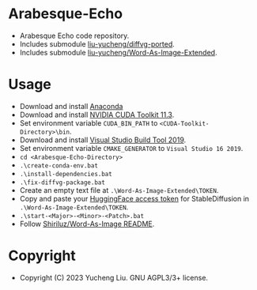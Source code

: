 # Arabesque-Echo

- Arabesque Echo code repository.
- Includes submodule [liu-yucheng/diffvg-ported](https://github.com/liu-yucheng/diffvg-ported).
- Includes submodule [liu-yucheng/Word-As-Image-Extended](https://github.com/liu-yucheng/Word-As-Image-Extended).

# Usage

- Download and install [Anaconda](https://www.anaconda.com/download)
- Download and install [NVIDIA CUDA Toolkit 11.3](https://developer.nvidia.com/cuda-11.3.0-download-archive).
- Set environment variable `CUDA_BIN_PATH` to `<CUDA-Toolkit-Directory>\bin`.
- Download and install [Visual Studio Build Tool 2019](https://visualstudio.microsoft.com/vs/older-downloads/).
- Set environment variable `CMAKE_GENERATOR` to `Visual Studio 16 2019`.
- `cd <Arabesque-Echo-Directory>`
- `.\create-conda-env.bat`
- `.\install-dependencies.bat`
- `.\fix-diffvg-package.bat`
- Create an empty text file at `.\Word-As-Image-Extended\TOKEN`.
- Copy and paste your [HuggingFace access token](https://huggingface.co/settings/tokens) for StableDiffusion in `.\Word-As-Image-Extended\TOKEN`.
- `.\start-<Major>-<Minor>-<Patch>.bat`
- Follow [Shiriluz/Word-As-Image README](./Word-As-Image-Extended/README.md).

# Copyright

- Copyright (C) 2023 Yucheng Liu. GNU AGPL3/3+ license.
